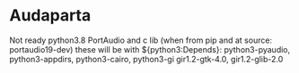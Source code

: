 # Audaparta
Not ready
python3.8
PortAudio and c lib (when from pip and at source: portaudio19-dev)
these will be with ${python3:Depends}: python3-pyaudio, python3-appdirs, python3-cairo, python3-gi
gir1.2-gtk-4.0, gir1.2-glib-2.0
